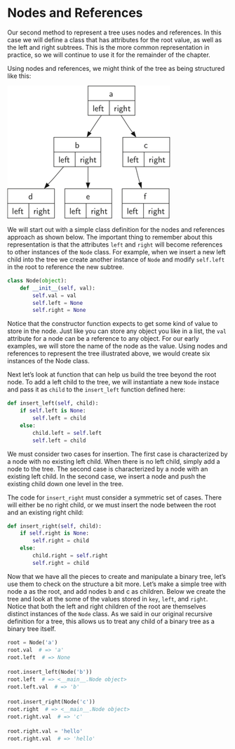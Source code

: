 Nodes and References
====================

Our second method to represent a tree uses nodes and references. In this
case we will define a class that has attributes for the root value, as
well as the left and right subtrees. This is the more common representation in practice, so we will continue to use it for the remainder of the chapter.

Using nodes and references, we might think of the tree as being
structured like this:

![A Simple Tree Using a Nodes and References Approach](Figures/treerecs.png)

We will start out with a simple class definition for the nodes and
references approach as shown below. The
important thing to remember about this representation is that the
attributes `left` and `right` will become references to other instances
of the `Node` class. For example, when we insert a new left child
into the tree we create another instance of `Node` and modify
`self.left` in the root to reference the new subtree.

```python
class Node(object):
    def __init__(self, val):
        self.val = val
        self.left = None
        self.right = None
```

Notice that the constructor function
expects to get some kind of value to store in the node. Just like you
can store any object you like in a list, the `val` attribute for a node can
be a reference to any object. For our early examples, we will store the
name of the node as the value. Using nodes and references to
represent the tree illustrated above, we would create six
instances of the Node class.

Next let’s look at function that can help us build the tree beyond the
root node. To add a left child to the tree, we will instantiate a new `Node` instace and pass it as `child` to the `insert_left` function defined here:

```python
def insert_left(self, child):
    if self.left is None:
        self.left = child
    else:
        child.left = self.left
        self.left = child
```

We must consider two cases for insertion. The first case is
characterized by a node with no existing left child. When there is no
left child, simply add a node to the tree. The second case is
characterized by a node with an existing left child. In the second case,
we insert a node and push the existing child down one level in the tree.

The code for `insert_right` must consider a symmetric set of cases. There
will either be no right child, or we must insert the node between the
root and an existing right child:

```python
def insert_right(self, child):
    if self.right is None:
        self.right = child
    else:
        child.right = self.right
        self.right = child
```

Now that we have all the pieces to create and manipulate a binary tree,
let’s use them to check on the structure a bit more. Let’s make a simple
tree with node a as the root, and add nodes b and c as children.
Below we create the tree and look at the
some of the values stored in `key`, `left`, and `right`. Notice that
both the left and right children of the root are themselves distinct
instances of the `Node` class. As we said in our original
recursive definition for a tree, this allows us to treat any child of a
binary tree as a binary tree itself.

```python
root = Node('a')
root.val  # => 'a'
root.left  # => None

root.insert_left(Node('b'))
root.left  # => <__main__.Node object>
root.left.val  # => 'b'

root.insert_right(Node('c'))
root.right  # => <__main__.Node object>
root.right.val  # => 'c'

root.right.val = 'hello'
root.right.val  # => 'hello'
```
